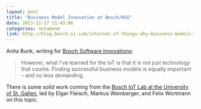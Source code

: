 ```yaml
---
layout: post
title: "Business Model Innovation at Bosch/HSG"
date: 2013-12-27 11:43:06
categories: notabene
link: http://blog.bosch-si.com/internet-of-things-why-business-models-innovation-is-so-important/
---
```


Anita Bunk, writing for [Bosch Software Innovations][ln1]:

> However, what I’ve learned for the IoT is that it is not just technology that counts. Finding successful business models is equally important – and no less demanding.

There is some solid work coming from the [Bosch IoT Lab at the University of St. Gallen][ln2], led by Elgar Fleisch, Markus Weinberger, and Felix Wortmann on this topic.

[ln1]: http://www.bosch-si.com/
[ln2]: http://www.iot-lab.ch/

